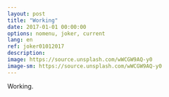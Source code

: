 ```yaml
---
layout: post
title: "Working"
date: 2017-01-01 00:00:00
options: nomenu, joker, current
lang: en
ref: joker01012017
description: 
image: https://source.unsplash.com/wWCGW9AQ-y0
image-sm: https://source.unsplash.com/wWCGW9AQ-y0
---
```

Working.
